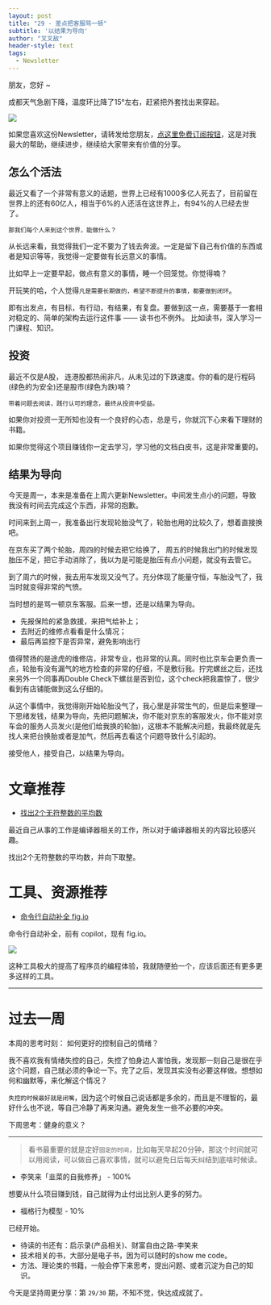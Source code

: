 ```yaml
---
layout: post
title: "29 - 差点把客服骂一顿"
subtitle: '以结果为导向'
author: "叉叉敌"
header-style: text
tags:
  - Newsletter
---
```


朋友，您好 ~

成都天气急剧下降，温度环比降了15°左右，赶紧把外套找出来穿起。

![](https://gitee.com/chasays/mdPic/raw/master/uPic/20220321230636.png)

如果您喜欢这份Newsletter，请转发给您朋友，[点这里免费订阅按钮](https://chasays.zhubai.love/)，这是对我最大的帮助，继续进步，继续给大家带来有价值的分享。


## 怎么个活法

最近又看了一个非常有意义的话题，世界上已经有1000多亿人死去了，目前留在世界上的还有60亿人，相当于6%的人还活在这世界上，有94%的人已经去世了。

`那我们每个人来到这个世界，能做什么？`

从长远来看，我觉得我们一定不要为了钱去奔波。一定是留下自己有价值的东西或者是知识等等，我觉得一定要做有长远意义的事情。

比如早上一定要早起，做点有意义的事情，睡一个回笼觉。你觉得喃？


开玩笑的哈，个人觉得`凡是需要长期做的，希望不断提升的事情，都要做到闭环`。

即有出发点，有目标，有行动，有结果，有复盘。要做到这一点，需要基于一套相对稳定的、简单的架构去运行这件事 —— 读书也不例外。 比如读书，深入学习一门课程、知识。

## 投资

最近不仅是A股， 连港股都热闹非凡，从未见过的下跌速度。你的看的是行程码(绿色的为安全)还是股市(绿色为跌)喃？

`带着问题去阅读，践行认可的理念，最终从投资中受益。`

如果你对投资一无所知也没有一个良好的心态，总是亏，你就沉下心来看下理财的书籍。

如果你觉得这个项目赚钱你一定去学习，学习他的文档白皮书，这是非常重要的。

## 结果为导向

今天是周一，本来是准备在上周六更新Newsletter。中间发生点小的问题，导致我没有时间去完成这个东西，非常的抱歉。


时间来到上周一，我准备出行发现轮胎没气了，轮胎也用的比较久了，想着直接换吧。

在京东买了两个轮胎，周四的时候去把它给换了， 周五的时候我出门的时候发现胎压不足，把它手动消除了，我以为是可能是胎压有点小问题，就没有去管它。

到了周六的时候，我去用车发现又没气了。充分体现了能量守恒，车胎没气了，我当时就变得非常的气愤。

当时想的是骂一顿京东客服。后来一想，还是以结果为导向。

- 先报保险的紧急救援，来把气给补上；
- 去附近的维修点看看是什么情况；
- 最后再监控下是否异常，避免影响出行

值得赞扬的是途虎的维修店，非常专业，也非常的认真。同时也比京车会更负责一点，轮胎有没有漏气的地方检查的非常的仔细，不是敷衍我。拧完螺丝之后，还找来另外一个同事再Double Check下螺丝是否到位，这个check把我震惊了，很少看到有店铺能做到这么仔细的。

从这个事情中，我觉得刚开始轮胎没气了，我心里是非常生气的，但是后来整理一下思绪发钱，结果为导向，先把问题解决，你不能对京东的客服发火，你不能对京车会的服务人员发火(是他们给我换的轮胎)，这根本不能解决问题，我最终就是先找人来把台换胎或者是加气，然后再去看这个问题导致什么引起的。

接受他人，接受自己，以结果为导向。






# 文章推荐


- [找出2个无符整数的平均数](https://devblogs.microsoft.com/oldnewthing/20220207-00/?p=106223)

最近自己从事的工作是编译器相关的工作，所以对于编译器相关的内容比较感兴趣。

找出2个无符整数的平均数，并向下取整。


# 工具、资源推荐


- [命令行自动补全 fig.io](https://github.com/withfig/autocomplete)

命令行自动补全，前有 copilot，现有 fig.io。

![](https://gitee.com/chasays/mdPic/raw/master/uPic/20220321230752.png)

这种工具极大的提高了程序员的编程体验，我就随便拍一个，应该后面还有更多更多这样的工具。

---

# 过去一周

本周的思考时刻： 如何更好的控制自己的情绪？


我不喜欢我有情绪失控的自己，失控了怕身边人害怕我，发现那一刻自己是很在乎这个问题，自己就必须的争论一下。完了之后，发现其实没有必要这样做。想想如何和幽默等，来化解这个情况？

`失控的时候最好就是闭嘴`，因为这个时候自己说话都是多余的，而且是不理智的，最好什么也不说，等自己冷静了再来沟通。避免发生一些不必要的冲突。

下周思考：健身的意义？


---

> 看书最重要的就是定好`固定的时间`，比如每天早起20分钟，那这个时间就可以用阅读，可以做自己喜欢事情，就可以避免日后每天纠结到底啥时候读。

- 李笑来「韭菜的自我修养」 - 100%


想要从什么项目赚到钱，自己就得为止付出比别人更多的努力。


- 福格行为模型 - 10%

已经开始。

- 待读的书还有：启示录(产品相关)、财富自由之路-李笑来
- 技术相关的书，大部分是电子书，因为可以随时的show me code。
- 方法、理论类的书籍，一般会停下来思考，提出问题、或者沉淀为自己的知识。


今天是坚持周更分享：第 `29/30` 期，不知不觉，快达成成就了。

